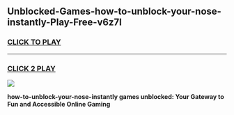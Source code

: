 
## Unblocked-Games-how-to-unblock-your-nose-instantly-Play-Free-v6z7l
<h3>
<a href="https://premium76.site?title=how-to-unblock-your-nose-instantly&ref=23A">CLICK TO PLAY</a></h3>
<hr>

<h3>
<a href="https://premium76.site?title=how-to-unblock-your-nose-instantly&ref=23A">CLICK 2 PLAY</a>
  
</h3>

<a href="https://premium76.site?title=how-to-unblock-your-nose-instantly&ref=23A"><img src="https://clearcache.store/games.png"></a>


**how-to-unblock-your-nose-instantly games unblocked: Your Gateway to Fun and Accessible Online Gaming**

